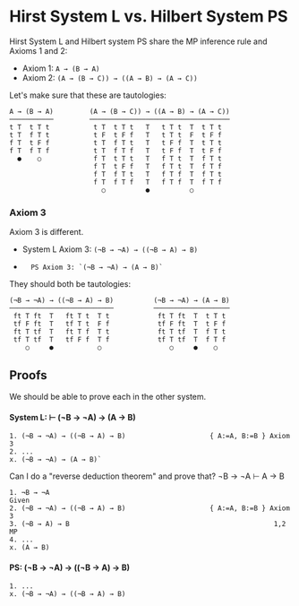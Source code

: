 Hirst System L vs. Hilbert System PS
====================================

Hirst System L and Hilbert system PS share the MP inference rule and
Axioms 1 and 2:

- Axiom 1: `A → (B → A)`
- Axiom 2: `(A → (B → C)) → ((A → B) → (A → C))`

Let's make sure that these are tautologies:

    A → (B → A)         (A → (B → C)) → ((A → B) → (A → C))
    ───────────         ───────────────────────────────────
    t T  t T t           t T  t T t   T   t T t  T  t T t
    t T  f T t           t F  t F f   T   t T t  F  t F f
    f T  t F f           t T  f T t   T   t F f  T  t T t
    f T  f T f           t T  f T f   T   t F f  T  t F f
      ●    ○             f T  t T t   T   f T t  T  f T t
                         f T  t F f   T   f T t  T  f T f
                         f T  f T t   T   f T f  T  f T t
                         f T  f T f   T   f T f  T  f T f
                           ○          ●          ○

### Axiom 3

Axiom 3 is different.
- System L Axiom 3: `(¬B → ¬A) → ((¬B → A) → B)`
-       PS Axiom 3: `(¬B → ¬A) → (A → B)`

They should both be tautologies:

    (¬B → ¬A) → ((¬B → A) → B)          (¬B → ¬A) → (A → B)
    ──────────────────────────          ───────────────────
     ft T ft  T   ft T t  T t            ft T ft  T  t T t
     tf F ft  T   tf T t  F f            tf F ft  T  t F f
     ft T tf  T   ft T f  T t            ft T tf  T  f T t
     tf T tf  T   tf F f  T f            tf T tf  T  f T f
        ○     ●           ○                 ○     ●    ○


Proofs
------

We should be able to prove each in the other system.

#### System L: ⊢ (¬B → ¬A) → (A → B)

    1. (¬B → ¬A) → ((¬B → A) → B)                     { A:=A, B:=B } Axiom 3
    2. ...
    x. (¬B → ¬A) → (A → B)`

Can I do a "reverse deduction theorem" and prove that? ¬B → ¬A ⊢ A → B

    1. ¬B → ¬A                                                         Given
    2. (¬B → ¬A) → ((¬B → A) → B)                     { A:=A, B:=B } Axiom 3
    3. (¬B → A) → B                                                   1,2 MP
    4. ...
    x. (A → B)

#### PS: (¬B → ¬A) → ((¬B → A) → B)

    1. ...
    x. (¬B → ¬A) → ((¬B → A) → B)
